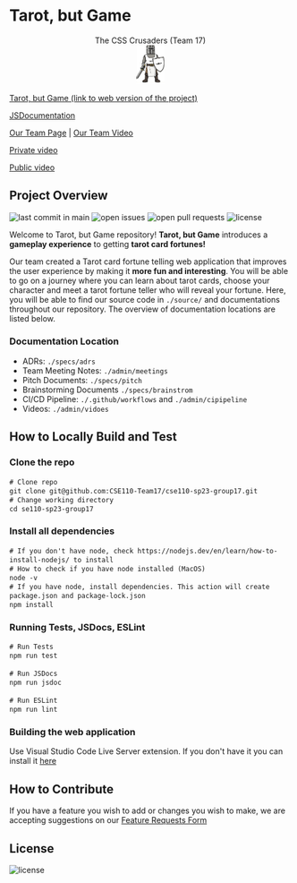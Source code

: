 # Tarot, but Game

<p style="text-align:center;">
    The CSS Crusaders (Team 17)<br>
    <img src="./admin/branding/mascot.jpeg" alt="CSS Crusaders Mascot" style="width:50px;"/>
</p>

[Tarot, but Game (link to web version of the project)](https://cse110-team17.github.io/cse110-sp23-group17/source/)

[JSDocumentation](https://cse110-team17.github.io/cse110-sp23-group17/out/)

[Our Team Page](/admin/team.md) | [Our Team Video](https://www.youtube.com/watch?v=jR47GaIusic&ab_channel=KristinE)

[Private video](https://youtu.be/FqfbOe_-QS0)

[Public video](https://youtu.be/BD69aKURB_E)

## Project Overview
![last commit in main](https://img.shields.io/github/last-commit/CSE110-Team17/cse110-sp23-group17/main)
![open issues](https://img.shields.io/github/issues-raw/CSE110-Team17/cse110-sp23-group17)
![open pull requests](https://img.shields.io/github/issues-pr-raw/CSE110-Team17/cse110-sp23-group17)
![license](https://img.shields.io/github/license/CSE110-Team17/cse110-sp23-group17)

Welcome to Tarot, but Game repository! **Tarot, but Game** introduces a **gameplay experience** to getting **tarot card fortunes!** 

Our team created a Tarot card fortune telling web application that improves the user experience by making it **more fun and interesting**. You will be able to go on a journey where you can learn about tarot cards, choose your character and meet a tarot fortune teller who will reveal your fortune. Here, you will be able to find our source code in `./source/` and documentations throughout our repository. The overview of documentation locations are listed below.

### Documentation Location
- ADRs: `./specs/adrs`
- Team Meeting Notes: `./admin/meetings`
- Pitch Documents: `./specs/pitch`
- Brainstorming Documents `./specs/brainstrom`
- CI/CD Pipeline: `./.github/workflows` and `./admin/cipipeline`
- Videos: `./admin/vidoes`

## How to Locally Build and Test
### Clone the repo
```shell
# Clone repo
git clone git@github.com:CSE110-Team17/cse110-sp23-group17.git
# Change working directory
cd se110-sp23-group17
```

### Install all dependencies
```shell
# If you don't have node, check https://nodejs.dev/en/learn/how-to-install-nodejs/ to install
# How to check if you have node installed (MacOS)
node -v
# If you have node, install dependencies. This action will create package.json and package-lock.json
npm install
```

### Running Tests, JSDocs, ESLint
```shell
# Run Tests
npm run test

# Run JSDocs
npm run jsdoc

# Run ESLint
npm run lint 
```

### Building the web application
Use Visual Studio Code Live Server extension. If you don't have it you can install it [here](https://marketplace.visualstudio.com/items?itemName=ritwickdey.LiveServer)

## How to Contribute
If you have a feature you wish to add or changes you wish to make, we are accepting suggestions on our [Feature Requests Form](https://tarot-but-game.canny.io/feature-requests)

## License

![license](https://img.shields.io/github/license/CSE110-Team17/cse110-sp23-group17)
